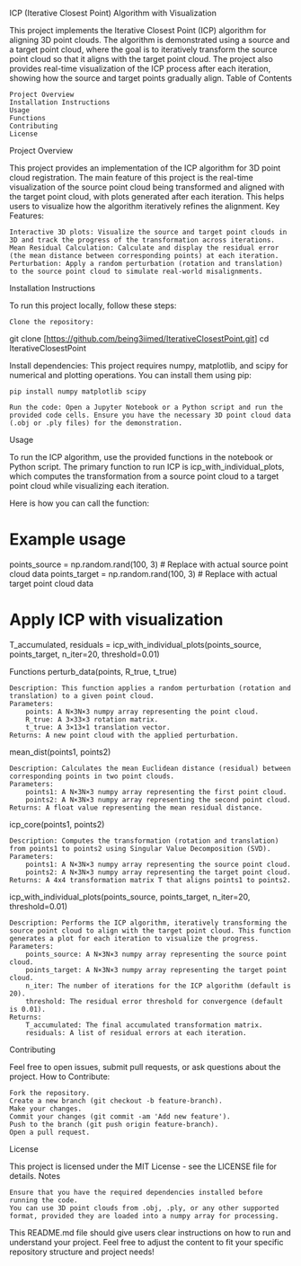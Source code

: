 ICP (Iterative Closest Point) Algorithm with Visualization

This project implements the Iterative Closest Point (ICP) algorithm for aligning 3D point clouds. The algorithm is demonstrated using a source and a target point cloud, where the goal is to iteratively transform the source point cloud so that it aligns with the target point cloud. The project also provides real-time visualization of the ICP process after each iteration, showing how the source and target points gradually align.
Table of Contents

    Project Overview
    Installation Instructions
    Usage
    Functions
    Contributing
    License

Project Overview

This project provides an implementation of the ICP algorithm for 3D point cloud registration. The main feature of this project is the real-time visualization of the source point cloud being transformed and aligned with the target point cloud, with plots generated after each iteration. This helps users to visualize how the algorithm iteratively refines the alignment.
Key Features:

    Interactive 3D plots: Visualize the source and target point clouds in 3D and track the progress of the transformation across iterations.
    Mean Residual Calculation: Calculate and display the residual error (the mean distance between corresponding points) at each iteration.
    Perturbation: Apply a random perturbation (rotation and translation) to the source point cloud to simulate real-world misalignments.

Installation Instructions

To run this project locally, follow these steps:

    Clone the repository:

git clone [https://github.com/being3iimed/IterativeClosestPoint.git]
cd IterativeClosestPoint

Install dependencies: This project requires numpy, matplotlib, and scipy for numerical and plotting operations. You can install them using pip:

    pip install numpy matplotlib scipy

    Run the code: Open a Jupyter Notebook or a Python script and run the provided code cells. Ensure you have the necessary 3D point cloud data (.obj or .ply files) for the demonstration.

Usage

To run the ICP algorithm, use the provided functions in the notebook or Python script. The primary function to run ICP is icp_with_individual_plots, which computes the transformation from a source point cloud to a target point cloud while visualizing each iteration.

Here is how you can call the function:

# Example usage
points_source = np.random.rand(100, 3)  # Replace with actual source point cloud data
points_target = np.random.rand(100, 3)  # Replace with actual target point cloud data

# Apply ICP with visualization
T_accumulated, residuals = icp_with_individual_plots(points_source, points_target, n_iter=20, threshold=0.01)

Functions
perturb_data(points, R_true, t_true)

    Description: This function applies a random perturbation (rotation and translation) to a given point cloud.
    Parameters:
        points: A N×3N×3 numpy array representing the point cloud.
        R_true: A 3×33×3 rotation matrix.
        t_true: A 3×13×1 translation vector.
    Returns: A new point cloud with the applied perturbation.

mean_dist(points1, points2)

    Description: Calculates the mean Euclidean distance (residual) between corresponding points in two point clouds.
    Parameters:
        points1: A N×3N×3 numpy array representing the first point cloud.
        points2: A N×3N×3 numpy array representing the second point cloud.
    Returns: A float value representing the mean residual distance.

icp_core(points1, points2)

    Description: Computes the transformation (rotation and translation) from points1 to points2 using Singular Value Decomposition (SVD).
    Parameters:
        points1: A N×3N×3 numpy array representing the source point cloud.
        points2: A N×3N×3 numpy array representing the target point cloud.
    Returns: A 4x4 transformation matrix T that aligns points1 to points2.

icp_with_individual_plots(points_source, points_target, n_iter=20, threshold=0.01)

    Description: Performs the ICP algorithm, iteratively transforming the source point cloud to align with the target point cloud. This function generates a plot for each iteration to visualize the progress.
    Parameters:
        points_source: A N×3N×3 numpy array representing the source point cloud.
        points_target: A N×3N×3 numpy array representing the target point cloud.
        n_iter: The number of iterations for the ICP algorithm (default is 20).
        threshold: The residual error threshold for convergence (default is 0.01).
    Returns:
        T_accumulated: The final accumulated transformation matrix.
        residuals: A list of residual errors at each iteration.

Contributing

Feel free to open issues, submit pull requests, or ask questions about the project.
How to Contribute:

    Fork the repository.
    Create a new branch (git checkout -b feature-branch).
    Make your changes.
    Commit your changes (git commit -am 'Add new feature').
    Push to the branch (git push origin feature-branch).
    Open a pull request.

License

This project is licensed under the MIT License - see the LICENSE file for details.
Notes

    Ensure that you have the required dependencies installed before running the code.
    You can use 3D point clouds from .obj, .ply, or any other supported format, provided they are loaded into a numpy array for processing.

This README.md file should give users clear instructions on how to run and understand your project. Feel free to adjust the content to fit your specific repository structure and project needs!
